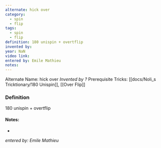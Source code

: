```yaml
---
alternate: hick over
category:
  - spin
  - flip
tags:
  - spin
  - flip
definition: 180 unispin + overtflip
invented by: 
year: NaN
video link: 
entered by: Emile Mathieu
notes: 
---
```

Alternate Name: hick over
*Invented by ?*
Prerequisite Tricks: [[docs/Noli_s Tricktionary/180 Unispin]], [[Over Flip]]

### Definition
180 unispin + overtflip


#### Notes:
- 
*entered by: Emile Mathieu*
